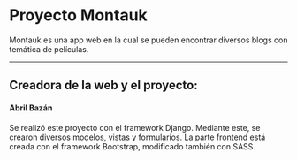 # Proyecto Montauk
Montauk es una app web en la cual se pueden encontrar diversos blogs con temática de películas. 

----
## Creadora de la web y el proyecto: 
#### Abril Bazán
Se realizó este proyecto con el framework Django. Mediante este, se crearon diversos modelos, vistas y formularios. La parte frontend está creada con el framework Bootstrap, modificado también con SASS. 

